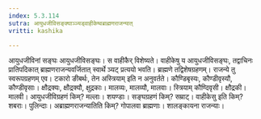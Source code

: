 ```yaml
---
index: 5.3.114
sutra: आयुधजीविसङ्क्घाञ्ञ्यड्वाहीकेष्वब्राह्मणराजन्यात्
vritti: kashika

---
```

आयुधजीविनां सङ्घः आयुधजीविसङ्घः। स वाहीकैर् विशेष्यते। वाहीकेषु य आयुधजीविसङ्घः, तद्वाचिनः प्रातिपदिकात् ब्राह्मणराजन्यवर्जितात् स्वार्थे ञ्यट् प्रत्ययो भवति। ब्राह्मणे तद्विशेषग्रहणम्। राजन्ये तु स्वरूपग्रहणम् एव। टकारो ङीबर्थः, तेन अस्त्रियाम् इति न अनुवर्तते। कौण्डिबृस्यः, कौण्डीवृस्यौ, कौण्डीवृसाः। क्षौद्रक्यः, क्षौद्रक्यौ, क्षुद्रकाः। मालव्यः, मालव्यौ, मालवाः। स्त्रियाम् कौण्दिवृसी। क्षौद्रकी। मालवी। आयुधजीविग्रहणं किम्? मल्लाः। शयण्डाः। सङ्घग्रहणं किम्? सम्राट्। वाहीकेसु इति किम्? शबराः। पुलिन्दाः। अब्राह्मणराजन्यातिति किम्? गोपालवा ब्राह्मणाः। शालङ्कायना राजन्याः।